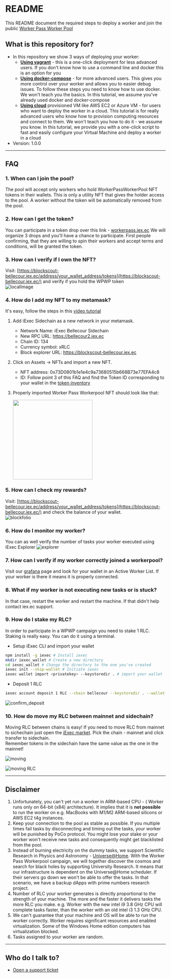 # README #

This README document the required steps to deploy a worker and join the public [Worker Pass Worker Pool](https://explorer.iex.ec/bellecour/workerpool/0x35684fc93dc7e0645d7145a028dd9f7ee954a08c)

## What is this repository for? ##

* In this repository we show 3 ways of deploying your worker:
    * **[Using vagrant](https://github.com/iExecBlockchainComputing/wpwp-worker-setup/tree/main/vagrant-deployment)** - this is a one-click deployment for less advanced users. If you don't know how to use a command line and docker this is an option for you
    * **[Using docker-compose](https://github.com/iExecBlockchainComputing/wpwp-worker-setup/tree/main/docker-deployment)** - for more advanced users. This gives you more control over your worker and allows you to easier debug issues. To follow these steps you need to know how to use docker. We won't teach you the basics. In this tutorial, we assume you've already used docker and docker-compose
    * **[Using cloud](https://github.com/iExecBlockchainComputing/wpwp-worker-setup/tree/main/cloud-deployment)** provisioned VM like AWS EC2 or Azure VM - for users who want to deploy the worker in a cloud. This tutorial is for really advanced users who know how to provision computing resources and connect to them. We won't teach you how to do it - we assume you know. In this tutorial, we provide you with a one-click script to fast and easily configure your Virtual Machine and deploy a worker in a cloud
* Version: 1.0.0

---

## FAQ

### 1. When can I join the pool? ###

The pool will accept only workers who hold WorkerPassWorkerPool NFT tokens in their wallets. 
This is only a utility NFT that gives the holder access to the pool. 
A worker without the token will be automatically removed from the pool.

### 2. How can I get the token? ###

You can participate in a token drop over this link - [workerpass.iex.ec](https://workerpass.iex.ec)
We will organize 3 drops and you'll have a chance to participate.
First people confirming, that they are willing to spin their workers and accept terms and conditions, will be granted the token.

### 3. How can I verify if I own the NFT? ###

Visit: [https://blockscout-bellecour.iex.ec/address/your_wallet_address/tokens](https://blockscout-bellecour.iex.ec/) and verify if you hold the WPWP token   
![localImage](img/blockfolio.png)

### 4. How do I add my NFT to my metamask? ###

It's easy, follow the steps in this [video tutorial](https://www.youtube.com/watch?v=nNjiNvQ3b7o)
1. Add iExec Sidechain as a new network in your metamask.
    * Network Name: iExec Bellecour Sidechain
    * New RPC URL: https://bellecour2.iex.ec
    * Chain ID: 134
    * Currency symbol: xRLC
    * Block explorer URL: https://blockscout-bellecour.iex.ec
2. Click on Assets -> NFTs and import a new NFT.
    * NFT address: 0x73D0801b1e1e4c9a73680515b668B73e77EFA4c8
    * ID: Follow point 3 of this FAQ and find the Token ID corresponding to your wallet in the [token inventory](https://blockscout-bellecour.iex.ec/tokens/0x73D0801b1e1e4c9a73680515b668B73e77EFA4c8/inventory)
3. Properly imported Worker Pass Workerpool NFT should look like that:

   <img src="img/wpwp.png" width="250"/>

### 5. How can I check my rewards? ###

Visit: [https://blockscout-bellecour.iex.ec/address/your_wallet_address/tokens](https://blockscout-bellecour.iex.ec/) and check the balance of your wallet.   
![blockfolio](img/blockfolio.png)

### 6. How do I monitor my worker? ###

You can as well verify the number of tasks your worker executed using iExec Explorer
![explorer](img/explorer.png)

### 7. How can I verify if my worker correctly joined a workerpool? ###

Visit our [grafana](https://grafana.workerpass.iex.ec/) page and look for your wallet in an Active Worker List. If your worker is there it means it is properly connected.

### 8. What if my worker is not executing new tasks or is stuck? ###

In that case, restart the worker and restart the machine. If that didn't help contact iex.ec support.

### 9. How do I stake my RLC? ###

In order to participate in a WPWP campaign you need to stake 1 RLC.
Staking is really easy. You can do it using a terminal.

* Setup iExec CLI and import your wallet
```sh
npm install -g iexec # Install iexec
mkdir iexec_wallet # Create a new directory
cd iexec_wallet # Change the directory to the one you've created
iexec init --skip-wallet # Initiate iexec
iexec wallet import <privatekey> --keystoredir . # import your wallet
```

* Deposit 1 RLC

```sh
iexec account deposit 1 RLC --chain bellecour --keystoredir . --wallet-file worker_wallet.json
```

![confirm_deposit](img/console_deposit.png)

### 10. How do move my RLC between mainnet and sidechain?

Moving RLC between chains is easy! If you need to move RLC from mainnet to sichechain just open the [iExec market](https://market.iex.ec/).
Pick the chain - mainnet and click transfer to sidechain.  
Remember tokens in the sidechain have the same value as the one in the mainnet!

![moving](./img/moving.png)

![moving RLC](./img/movingRLC.png)

---

## Disclaimer

1. Unfortunately, you can't yet run a worker in ARM-based CPU - ( Worker runs only on 64-bit (x84) architecture). It implies that it is **not possible** to run the worker on e.g. MacBooks with M1/M2 ARM-based silicons or AWS EC2 t4g instances. 
2. Keep your connection to the pool as stable as possible. If you multiple times fail tasks by disconnecting and timing out the tasks, your worker will be punished by PoCo protocol. You might lose your stake or your worker won't receive new tasks and consequently might get blacklisted from the pool.
3. Instead of burning electricity on the dummy tasks, we support Scientific Research in Physics and Astronomy - [Universe@Home](https://universeathome.pl/universe/description.php). With the Worker Pass Workerpool campaign, we will together discover the cosmos and search for black holes by supporting University Research. It means that our infrastructure is dependent on the Universe@Home scheduler. If their servers go down we won't be able to offer the tasks. In that scenario, we have a backup dApps with prime numbers research project.
4. Number of RLC your worker generates is directly proportional to the strength of your machine. The more and the faster it delivers tasks the more RLC you make. e.g.  Worker with the new intel i9 3.8 GHz CPU will complete tasks faster, than the worker with an old intel i3 1.3 GHz CPU.
5. We can't guarantee that your machine and OS will be able to run the worker correctly. Worker requires significant resources and enabled virtualization. Some of the Windows Home edition computers has virtualization blocked.
6. Tasks assigned to your worker are random. 



---

## Who do I talk to? ##

* [Open a support ticket](https://iexecproject.atlassian.net/servicedesk/customer/portal/4/group/9/create/73)
